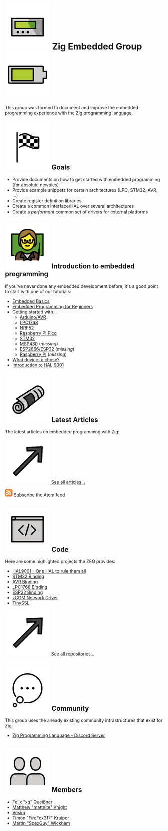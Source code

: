 # ![](img/pager.svg) Zig Embedded Group ![](img/battery.svg)

This group was formed to document and improve the embedded programming experience with the [Zig programming language](https://ziglang.org).

## ![](img/goals.svg) Goals

- Provide documents on how to get started with embedded programming (for absolute newbies)
- Provide example snippets for certain architectures (LPC, STM32, AVR, ...)
- Create register definition libraries
- Create a common interface/HAL over several architectures
- Create a <i>performant</i> common set of drivers for external platforms

## ![](img/teacher.svg) Introduction to embedded programming

If you've never done any embedded development before, it's a good point to start with one of our tutorials:

- [Embedded Basics](tutorials/01-embedded-basics.htm)
- [Embedded Programming for Beginners](tutorials/02-embedded-programming.htm)
- Getting started with...
  - [Arduino/AVR](tutorials/03-avr.htm)
  - [LPC1768](tutorials/03-lpc1768.htm)
  - [NRF52](tutorials/03-nrf52.htm)
  - [Raspberry PI Pico](tutorials/03-pi-pico.htm)
  - [STM32](tutorials/03-stm32.htm)
  - [MSP430](#) (*missing*)
  - [ESP2866/ESP32](#) (*missing*)
  - [Raspberry PI](#) (*missing*)
- [What device to chose?](tutorials/04-chose-device.htm)
- [Introduction to HAL 9001](tutorials/05-hal.htm)

## ![](img/articles.svg) Latest Articles

The latest articles on embedded programming with Zig:

<!-- ARTICLES -->

[![](img/read-more.svg) See all articles...](articles.htm)

[![Atom Feed](img/atom.svg) Subscribe the Atom feed](feed.atom)

## ![](img/code.svg) Code

Here are some highlighted projects the ZEG provides:

- [HAL9001 - One HAL to rule them all](#)
- [STM32 Binding](#)
- [AVR Binding](#)
- [LPC1768 Binding](#)
- [ESP32 Binding](#)
- [zCOM Network Driver](#)
- [TinySSL](#)

[![](img/read-more.svg) See all repositories...](https://github.com/ZigEmbeddedGroup/)

## ![](img/community.svg) Community

This group uses the already existing community infrastructures that exist for Zig:

- [Zig Programming Language - Discord Server](https://discord.gg/TyzJXjser6)

## ![](img/members.svg) Members

- [Felix "xq" Queißner](https://github.com/MasterQ32/)
- [Matthew "mattnite" Knight](https://github.com/mattnite/)
- [Vesim](https://github.com/vesim987/)
- [Timon "FireFox317" Kruiper](https://github.com/FireFox317)
- [Martin "SpexGuy" Wickham](https://github.com/SpexGuy)
